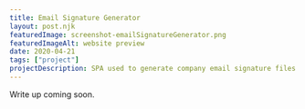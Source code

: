 ```yaml
---
title: Email Signature Generator
layout: post.njk
featuredImage: screenshot-emailSignatureGenerator.png
featuredImageAlt: website preview
date: 2020-04-21
tags: ["project"]
projectDescription: SPA used to generate company email signature files for Outlook.
---
```


Write up coming soon.